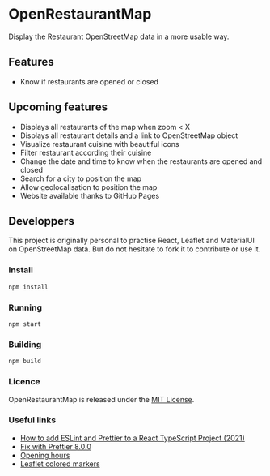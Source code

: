 # OpenRestaurantMap

Display the Restaurant OpenStreetMap data in a more usable way.

## Features

- Know if restaurants are opened or closed

## Upcoming features

- Displays all restaurants of the map when zoom < X
- Displays all restaurant details and a link to OpenStreetMap object
- Visualize restaurant cuisine with beautiful icons
- Filter restaurant according their cuisine
- Change the date and time to know when the restaurants are opened and closed
- Search for a city to position the map
- Allow geolocalisation to position the map
- Website available thanks to GitHub Pages

## Developpers

This project is originally personal to practise React, Leaflet and MaterialUI on OpenStreetMap data.
But do not hesitate to fork it to contribute or use it. 

### Install

```
npm install
```

### Running

```
npm start
```

### Building

```
npm build
```

### Licence

OpenRestaurantMap is released under the [MIT License](http://www.opensource.org/licenses/MIT).

### Useful links

- [How to add ESLint and Prettier to a React TypeScript Project (2021)](https://javascript.plainenglish.io/setting-eslint-and-prettier-on-a-react-typescript-project-2021-22993565edf9)
- [Fix with Prettier 8.0.0](https://github.com/prettier/eslint-config-prettier/blob/main/CHANGELOG.md#version-800-2021-02-21)
- [Opening hours](https://github.com/opening-hours/opening_hours.js)
- [Leaflet colored markers](https://github.com/pointhi/leaflet-color-markers)
